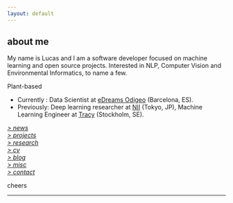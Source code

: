 ```yaml
---
layout: default
---
```


## about me

My name is Lucas and I am a software developer focused on machine learning and open source projects. Interested in NLP, Computer Vision and Environmental Informatics, to name a few.

Plant-based <i class="fa fa-leaf" aria-hidden="true"></i>

- Currently : Data Scientist at [eDreams Odigeo](https://www.edreamsodigeo.com/) (Barcelona, ES). 
- Previously: Deep learning researcher at [NII](www.nii.ac.jp/en/) (Tokyo, JP), Machine Learning
Engineer at [Tracy](https://www.linkedin.com/company/tracy) (Stockholm, SE). 


[*> news*](./pages/news) <br/>
[*> projects*](pages/projects) <br/>
[*> research*](pages/research) <br/>
[*> cv*](pages/cv) <br/>
[*> blog*](https://medium.com/@lucasrg) <br/>
[*> misc*](pages/misc) <br/>
[*> contact*](pages/contact) <br/>

cheers <i class="fa fa-hand-peace-o" aria-hidden="true"></i>

<hr>
<a href="http://linkedin.com/in/lucasrodes"><i class='fa fa-linkedin'></i></a>
&nbsp;
<a href="http://twitter.com/lucasrodesg"><i class='fa fa-twitter'></i></a>
&nbsp;
<a href="http://github.com/lucasrodes"><i class='fa fa-github'></i></a>
&nbsp;
<a href="https://scholar.google.es/citations?user=5KPcE6QAAAAJ&hl=en"><i class='fa fa-google'></i></a>
